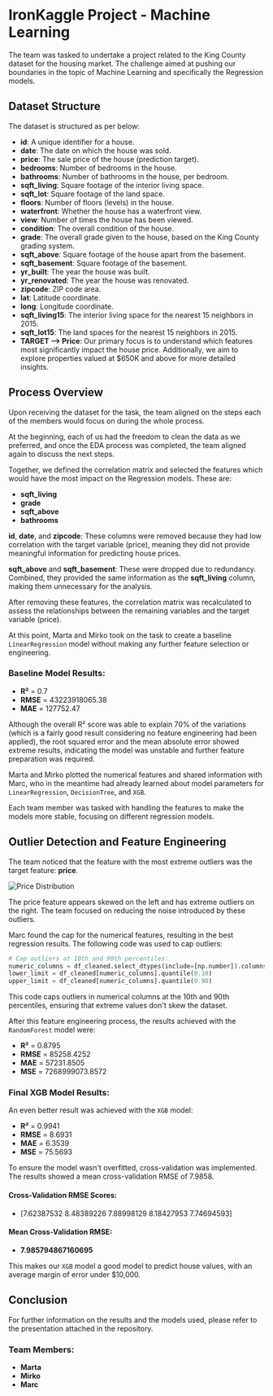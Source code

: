 # IronKaggle Project - Machine Learning

The team was tasked to undertake a project related to the King County dataset for the housing market. The challenge aimed at pushing our boundaries in the topic of Machine Learning and specifically the Regression models.

## Dataset Structure

The dataset is structured as per below:

- **id**: A unique identifier for a house.
- **date**: The date on which the house was sold.
- **price**: The sale price of the house (prediction target).
- **bedrooms**: Number of bedrooms in the house.
- **bathrooms**: Number of bathrooms in the house, per bedroom.
- **sqft_living**: Square footage of the interior living space.
- **sqft_lot**: Square footage of the land space.
- **floors**: Number of floors (levels) in the house.
- **waterfront**: Whether the house has a waterfront view.
- **view**: Number of times the house has been viewed.
- **condition**: The overall condition of the house.
- **grade**: The overall grade given to the house, based on the King County grading system.
- **sqft_above**: Square footage of the house apart from the basement.
- **sqft_basement**: Square footage of the basement.
- **yr_built**: The year the house was built.
- **yr_renovated**: The year the house was renovated.
- **zipcode**: ZIP code area.
- **lat**: Latitude coordinate.
- **long**: Longitude coordinate.
- **sqft_living15**: The interior living space for the nearest 15 neighbors in 2015.
- **sqft_lot15**: The land spaces for the nearest 15 neighbors in 2015.
- **TARGET --> Price**: Our primary focus is to understand which features most significantly impact the house price. Additionally, we aim to explore properties valued at $650K and above for more detailed insights.

## Process Overview

Upon receiving the dataset for the task, the team aligned on the steps each of the members would focus on during the whole process.

At the beginning, each of us had the freedom to clean the data as we preferred, and once the EDA process was completed, the team aligned again to discuss the next steps.

Together, we defined the correlation matrix and selected the features which would have the most impact on the Regression models. These are:

- **sqft_living**
- **grade**
- **sqft_above**
- **bathrooms**

**id**, **date**, and **zipcode**: These columns were removed because they had low correlation with the target variable (price), meaning they did not provide meaningful information for predicting house prices.

**sqft_above** and **sqft_basement**: These were dropped due to redundancy. Combined, they provided the same information as the **sqft_living** column, making them unnecessary for the analysis.

After removing these features, the correlation matrix was recalculated to assess the relationships between the remaining variables and the target variable (price).

At this point, Marta and Mirko took on the task to create a baseline `LinearRegression` model without making any further feature selection or engineering.

### Baseline Model Results:

- **R²** = 0.7
- **RMSE** = 43223918065.38
- **MAE** = 127752.47

Although the overall R² score was able to explain 70% of the variations (which is a fairly good result considering no feature engineering had been applied), the root squared error and the mean absolute error showed extreme results, indicating the model was unstable and further feature preparation was required.

Marta and Mirko plotted the numerical features and shared information with Marc, who in the meantime had already learned about model parameters for `LinearRegression`, `DecisionTree`, and `XGB`.

Each team member was tasked with handling the features to make the models more stable, focusing on different regression models.

## Outlier Detection and Feature Engineering

The team noticed that the feature with the most extreme outliers was the target feature: **price**.

![Price Distribution](https://github.com/user-attachments/assets/f6852e05-fd3e-4968-97a1-00afa266a5c1)

The price feature appears skewed on the left and has extreme outliers on the right. The team focused on reducing the noise introduced by these outliers.

Marc found the cap for the numerical features, resulting in the best regression results. The following code was used to cap outliers:

```python
# Cap outliers at 10th and 90th percentiles:
numeric_columns = df_cleaned.select_dtypes(include=[np.number]).columns  
lower_limit = df_cleaned[numeric_columns].quantile(0.10)  
upper_limit = df_cleaned[numeric_columns].quantile(0.90)
```

This code caps outliers in numerical columns at the 10th and 90th percentiles, ensuring that extreme values don't skew the dataset.

After this feature engineering process, the results achieved with the `RandomForest` model were:

- **R²** = 0.8795
- **RMSE** = 85258.4252
- **MAE** = 57231.8505
- **MSE** = 7268999073.8572

### Final XGB Model Results:
An even better result was achieved with the `XGB` model:

- **R²** = 0.9941
- **RMSE** = 8.6931
- **MAE** = 6.3539
- **MSE** = 75.5693

To ensure the model wasn't overfitted, cross-validation was implemented. The results showed a mean cross-validation RMSE of 7.9858.

#### Cross-Validation RMSE Scores:
- [7.62387532 8.48389226 7.88998129 8.18427953 7.74694593]

#### Mean Cross-Validation RMSE:
- **7.985794867160695**

This makes our `XGB` model a good model to predict house values, with an average margin of error under $10,000.

## Conclusion
For further information on the results and the models used, please refer to the presentation attached in the repository.

### Team Members:
- **Marta**
- **Mirko**
- **Marc**
